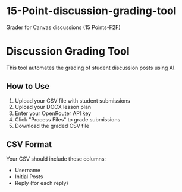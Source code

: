 # 15-Point-discussion-grading-tool
Grader for Canvas discussions (15 Points-F2F)
# Discussion Grading Tool

This tool automates the grading of student discussion posts using AI.

## How to Use
1. Upload your CSV file with student submissions
2. Upload your DOCX lesson plan
3. Enter your OpenRouter API key
4. Click "Process Files" to grade submissions
5. Download the graded CSV file

## CSV Format
Your CSV should include these columns:
- Username
- Initial Posts
- Reply (for each reply)
